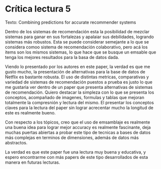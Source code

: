 # Crítica lectura 5
Texto: Combining predictions for accurate recommender systems

Dentro de los sistemas de recomendación esta la posibilidad de mezclar sistemas para ganar en sus fortalezas y apalaiar sus debilidades, logrando sistemas más robustos. Esta se puede considerar semejante a lo que se considera comoo sistema de recomendación colaborativo, pero acá los items son los mismos sistemas, lo que hace que se busque un emsable que tenga los mejores resultados para la basa de datos dada.

Viendo lo presentado por los autores en este paper, la verdad es que me gusto mucho, la presentación de alternativas para la base de datos de Netflix es bastante robusta. El uso de distintas metricas, comparativas y variedad de sistemas de recomendación puestos a prueba es justo lo que me gustaria ver dentro de un paper que presenta alternativas de sistemas de recomendación.
Quiero destacar la simpleza con lo que se presenta los conceptos, acompañado de imagenes, formulas y tablas que mejoran totalmente la compresnión y lectura del mismo. El presentar los conceptos claves para la lectura del paper sin lograr acrecentar mucho la longitud de este es realmente bueno.

Con respecto a los tópicos, creo que el uso de emsamblaje es realmente una buena idea para lograr mejor accuracy es realmente fascinante, deja muchas puertas abiertas a probar este tipo de tecnicas a bases de datos más complejas en terminos de dimensiones, además de datos más abstractos. 

La verdad es que este paper fue una lectura muy buena y educativa, y espero encontrarme con más papers de este tipo desarrollados de esta manera en futuras lecturas.
